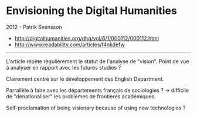 Envisioning the Digital Humanities
==================================
2012 - Patrik Svensson

- http://digitalhumanities.org/dhq/vol/6/1/000112/000112.html
- http://www.readability.com/articles/f4nkdefw

---

L'article répète règulièrement le statut de l'analyse de "vision". Point de vue à analyser en rapport avec les futures studies ?

Clairement centré sur le développement des English Department.

Parrallèle à faire avec les départements français de sociologies ?
-> difficile de "dénationaliser" les problèmes de frontières académiques.

Self-proclamation of being visionary because of using new technologies ?
